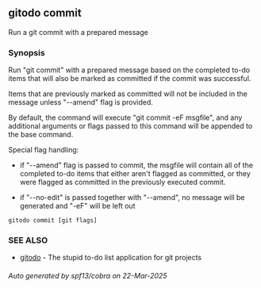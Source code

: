 ## gitodo commit

Run a git commit with a prepared message

### Synopsis


Run "git commit" with a prepared message based on the completed to-do items
that will also be marked as committed if the commit was successful.

Items that are previously marked as committed will not be included in the 
message unless "--amend" flag is provided.

By default, the command will execute "git commit -eF msgfile", and any 
additional arguments or flags passed to this command will be appended to the
base command.

Special flag handling:

 - if "--amend" flag is passed to commit, the msgfile will contain all of the
   completed to-do items that either aren't flagged as committed, or they were
   flagged as committed in the previously executed commit.

 - if "--no-edit" is passed together with "--amend", no message will be 
   generated and "-eF" will be left out


```
gitodo commit [git flags]
```

### SEE ALSO

* [gitodo](gitodo.md)	 - The stupid to-do list application for git projects

###### Auto generated by spf13/cobra on 22-Mar-2025
